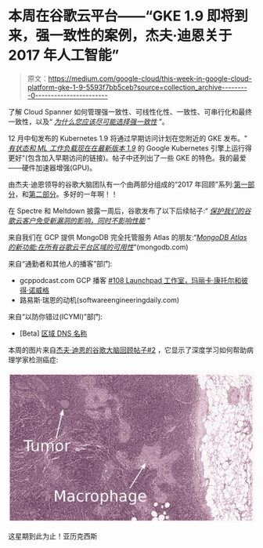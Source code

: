 # 本周在谷歌云平台——“GKE 1.9 即将到来，强一致性的案例，杰夫·迪恩关于 2017 年人工智能”

> 原文：<https://medium.com/google-cloud/this-week-in-google-cloud-platform-gke-1-9-5593f7bb5ceb?source=collection_archive---------0----------------------->

了解 Cloud Spanner 如何管理强一致性、可线性化性、一致性、可串行化和最终一致性，以及“ [*为什么您应该尽可能选择强一致性*](http://goo.gl/su3U2U) ”。

12 月中旬发布的 Kubernetes 1.9 将通过早期访问计划在您附近的 GKE 发布。" [*有状态和 ML 工作负载现在在最新版本 1.9*](http://goo.gl/AtgH2y) 的 Google Kubernetes 引擎上运行得更好"(包含加入早期访问的链接)。帖子中还列出了一些 GKE 的特色。我的最爱——硬件加速器增强(GPU)。

由杰夫·迪恩领导的谷歌大脑团队有一个由两部分组成的“2017 年回顾”系列:[第一部分](http://goo.gl/s7XjrL)，和[第二部分](http://goo.gl/1bDxqJ)。多好的一年啊！！

在 Spectre 和 Meltdown 披露一周后，谷歌发布了以下后续帖子:“ [*保护我们的谷歌云客户免受新漏洞的影响，同时不影响性能*](http://goo.gl/16Uy3M) ”

来自我们在 GCP 提供 MongoDB 完全托管服务 Atlas 的朋友:“[*MongoDB Atlas 的新功能:在所有谷歌云平台区域的可用性*](http://goo.gl/KPM3ZT)”(mongodb.com)

来自“通勤者和其他人的播客”部门:

*   gcppodcast.com GCP 播客 [#108 Launchpad 工作室，玛丽卡·康托尔和彼得·诺威格](http://goo.gl/fYtZjD)
*   路易斯·瑞恩的动机(softwareengineeringdaily.com)

来自“以防你错过(ICYMI)”部门:

*   [Beta] [区域 DNS 名称](http://goo.gl/ac73tp)

本周的图片来自[杰夫·迪恩的谷歌大脑回顾帖子#2](http://goo.gl/1bDxqJ) ，它显示了深度学习如何帮助病理学家检测癌症:

![](img/8da28dcf941557d7fb1dcc46c1dca156.png)

这星期到此为止！亚历克西斯
